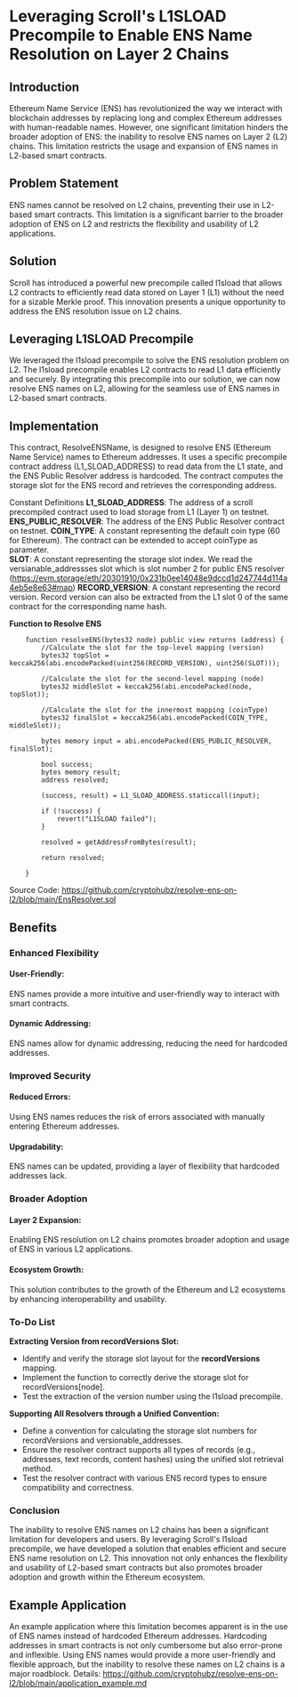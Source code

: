 # Leveraging Scroll's L1SLOAD Precompile to Enable ENS Name Resolution on Layer 2 Chains
## Introduction
Ethereum Name Service (ENS) has revolutionized the way we interact with blockchain addresses by replacing long and complex Ethereum addresses with human-readable names. However, one significant limitation hinders the broader adoption of ENS: the inability to resolve ENS names on Layer 2 (L2) chains. This limitation restricts the usage and expansion of ENS names in L2-based smart contracts.

## Problem Statement
ENS names cannot be resolved on L2 chains, preventing their use in L2-based smart contracts. This limitation is a significant barrier to the broader adoption of ENS on L2 and restricts the flexibility and usability of L2 applications.

## Solution
Scroll has introduced a powerful new precompile called l1sload that allows L2 contracts to efficiently read data stored on Layer 1 (L1) without the need for a sizable Merkle proof. This innovation presents a unique opportunity to address the ENS resolution issue on L2 chains.

## Leveraging L1SLOAD Precompile
We leveraged the l1sload precompile to solve the ENS resolution problem on L2. The l1sload precompile enables L2 contracts to read L1 data efficiently and securely. By integrating this precompile into our solution, we can now resolve ENS names on L2, allowing for the seamless use of ENS names in L2-based smart contracts.

## Implementation
This contract, ResolveENSName, is designed to resolve ENS (Ethereum Name Service) names to Ethereum addresses. It uses a specific precompile contract address (L1_SLOAD_ADDRESS) to read data from the L1 state, and the ENS Public Resolver address is hardcoded. The contract computes the storage slot for the ENS record and retrieves the corresponding address.

Constant Definitions
**L1_SLOAD_ADDRESS**: The address of a scroll precompiled contract used to load storage from L1 (Layer 1) on testnet.
**ENS_PUBLIC_RESOLVER**: The address of the ENS Public Resolver contract on testnet.
**COIN_TYPE**: A constant representing the default coin type (60 for Ethereum). The contract can be extended to accept coinType as parameter.  
**SLOT**: A constant representing the storage slot index. We read the versianable_addressses slot which is slot number 2 for public ENS resolver (https://evm.storage/eth/20301910/0x231b0ee14048e9dccd1d247744d114a4eb5e8e63#map)
**RECORD_VERSION**: A constant representing the record version. Record version can also be extracted from the L1 slot 0 of the same contract for the corresponding name hash.

**Function to Resolve ENS**

```
    function resolveENS(bytes32 node) public view returns (address) {
        //Calculate the slot for the top-level mapping (version)
        bytes32 topSlot = keccak256(abi.encodePacked(uint256(RECORD_VERSION), uint256(SLOT)));

        //Calculate the slot for the second-level mapping (node)
        bytes32 middleSlot = keccak256(abi.encodePacked(node, topSlot));

        //Calculate the slot for the innermost mapping (coinType)
        bytes32 finalSlot = keccak256(abi.encodePacked(COIN_TYPE, middleSlot));

        bytes memory input = abi.encodePacked(ENS_PUBLIC_RESOLVER, finalSlot);

        bool success;
        bytes memory result;
        address resolved;

        (success, result) = L1_SLOAD_ADDRESS.staticcall(input);

        if (!success) {
            revert("L1SLOAD failed");
        }

        resolved = getAddressFromBytes(result);

        return resolved;

    }
```
Source Code: https://github.com/cryptohubz/resolve-ens-on-l2/blob/main/EnsResolver.sol

## Benefits
### Enhanced Flexibility
#### User-Friendly: 
ENS names provide a more intuitive and user-friendly way to interact with smart contracts.
#### Dynamic Addressing: 
ENS names allow for dynamic addressing, reducing the need for hardcoded addresses.

### Improved Security
#### Reduced Errors: 
Using ENS names reduces the risk of errors associated with manually entering Ethereum addresses.
#### Upgradability: 
ENS names can be updated, providing a layer of flexibility that hardcoded addresses lack.

### Broader Adoption
#### Layer 2 Expansion: 
Enabling ENS resolution on L2 chains promotes broader adoption and usage of ENS in various L2 applications.
#### Ecosystem Growth: 
This solution contributes to the growth of the Ethereum and L2 ecosystems by enhancing interoperability and usability.

### To-Do List
**Extracting Version from recordVersions Slot:**
* Identify and verify the storage slot layout for the **recordVersions** mapping.
* Implement the function to correctly derive the storage slot for recordVersions[node].
* Test the extraction of the version number using the l1sload precompile.

**Supporting All Resolvers through a Unified Convention:**
* Define a convention for calculating the storage slot numbers for recordVersions and versionable_addresses.
* Ensure the resolver contract supports all types of records (e.g., addresses, text records, content hashes) using the unified slot retrieval method.
* Test the resolver contract with various ENS record types to ensure compatibility and correctness.


### Conclusion
The inability to resolve ENS names on L2 chains has been a significant limitation for developers and users. By leveraging Scroll's l1sload precompile, we have developed a solution that enables efficient and secure ENS name resolution on L2. This innovation not only enhances the flexibility and usability of L2-based smart contracts but also promotes broader adoption and growth within the Ethereum ecosystem.

## Example Application
An example application where this limitation becomes apparent is in the use of ENS names instead of hardcoded Ethereum addresses. Hardcoding addresses in smart contracts is not only cumbersome but also error-prone and inflexible. Using ENS names would provide a more user-friendly and flexible approach, but the inability to resolve these names on L2 chains is a major roadblock.
Details: https://github.com/cryptohubz/resolve-ens-on-l2/blob/main/application_example.md


